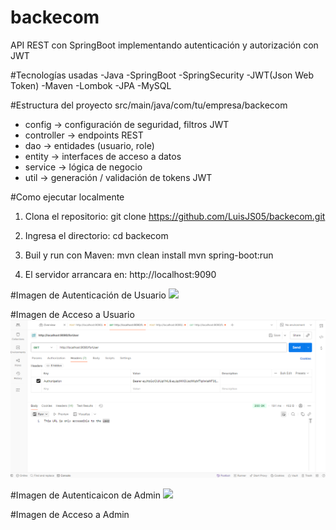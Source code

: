 # backecom
API REST con SpringBoot implementando autenticación y autorización con JWT

#Tecnologías usadas
-Java
-SpringBoot
-SpringSecurity
-JWT(Json Web Token)
-Maven
-Lombok
-JPA
-MySQL


#Estructura del proyecto
src/main/java/com/tu/empresa/backecom
- config -> configuración de seguridad, filtros JWT
- controller -> endpoints REST
- dao -> entidades (usuario, role)
- entity -> interfaces de acceso a datos
- service -> lógica de negocio
- util -> generación / validación de tokens JWT


#Como ejecutar localmente
1. Clona el repositorio:
git clone https://github.com/LuisJS05/backecom.git

2. Ingresa el directorio:
cd backecom

3. Buil y run con Maven:
mvn clean install
mvn spring-boot:run

4. El servidor arrancara en:
http://localhost:9090

#Imagen de Autenticación de Usuario
![](AutenticaciónUsuario.PNG)

#Imagen de Acceso a Usuario
![](AccesoUsuario.PNG)

#Imagen de Autenticaicon de Admin
![](AutenticaciónAdmin.PNG)

#Imagen de Acceso a Admin
![]()

